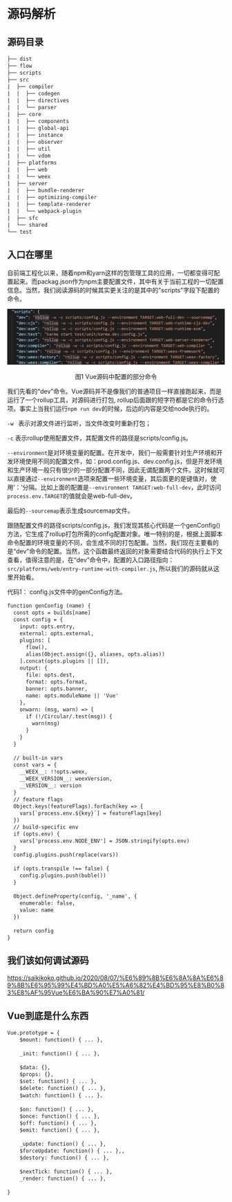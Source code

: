 # 源码解析

## 源码目录

```
├── dist
├── flow
├── scripts
├── src
|  ├── compiler
|  |  ├── codegen
|  |  ├── directives
|  |  └── parser
|  ├── core
|  |  ├── components
|  |  ├── global-api
|  |  ├── instance
|  |  ├── observer
|  |  ├── util
|  |  └── vdom
|  ├── platforms
|  |  ├── web
|  |  └── weex
|  ├── server
|  |  ├── bundle-renderer
|  |  ├── optimizing-compiler
|  |  ├── template-renderer
|  |  └── webpack-plugin
|  ├── sfc
|  └── shared
└── test
```

## 入口在哪里

自前端工程化以来，随着npm和yarn这样的包管理工具的应用，一切都变得可配置起来。而packag.json作为npm主要配置文件，其中有关于当前工程的一切配置信息。当然，我们阅读源码的时候其实更关注的是其中的"scripts"字段下配置的命令。

![image-20210324230229266](/assets/scripts.png)

<div align="center">图1   Vue源码中配置的部分命令</div>

我们先看的“dev”命令。Vue源码并不是像我们的普通项目一样直接跑起来，而是运行了一个rollup工具，对源码进行打包, rollup后面跟的短字符都是它的命令行选项。事实上当我们运行`npm run dev`的时候，后边的内容是交给node执行的。

`-w ` 表示对源文件进行监听，当文件改变时重新打包；

`-c` 表示rollup使用配置文件，其配置文件的路径是scripts/config.js。

`--environment`是对环境变量的配置。在开发中，我们一般需要针对生产环境和开发环境使用不同的配置文件，如：prod.config.js、dev.config.js，但是开发环境和生产环境一般只有很少的一部分配置不同，因此无谓配置两个文件。这时候就可以直接通过`--environment`选项来配置一些环境变量，其后面更的是键值对，使用‘：’分隔。比如上面的配置是`--environment TARGET:web-full-dev`，此时访问`process.env.TARGET`的值就会是web-full-dev。

最后的`--sourcemap`表示生成sourcemap文件。



跟随配置文件的路径scripts/config.js，我们发现其核心代码是一个genConfig()方法，它生成了rollup打包所需的config配置对象。唯一特别的是，根据上面脚本命令配置的环境变量的不同，会生成不同的打包配置。当然，我们现在主要看的是“dev”命令的配置。当然，这个函数最终返回的对象需要结合代码的执行上下文查看，值得注意的是，在“dev”命令中，配置的入口路径指向：`src/platforms/web/entry-runtime-with-compiler.js`, 所以我们的源码就从这里开始看。

代码1： config.js文件中的genConfig方法。

```
function genConfig (name) {
  const opts = builds[name]
  const config = {
    input: opts.entry,
    external: opts.external,
    plugins: [
      flow(),
      alias(Object.assign({}, aliases, opts.alias))
    ].concat(opts.plugins || []),
    output: {
      file: opts.dest,
      format: opts.format,
      banner: opts.banner,
      name: opts.moduleName || 'Vue'
    },
    onwarn: (msg, warn) => {
      if (!/Circular/.test(msg)) {
        warn(msg)
      }
    }
  }

  // built-in vars
  const vars = {
    __WEEX__: !!opts.weex,
    __WEEX_VERSION__: weexVersion,
    __VERSION__: version
  }
  // feature flags
  Object.keys(featureFlags).forEach(key => {
    vars[`process.env.${key}`] = featureFlags[key]
  })
  // build-specific env
  if (opts.env) {
    vars['process.env.NODE_ENV'] = JSON.stringify(opts.env)
  }
  config.plugins.push(replace(vars))

  if (opts.transpile !== false) {
    config.plugins.push(buble())
  }

  Object.defineProperty(config, '_name', {
    enumerable: false,
    value: name
  })

  return config
}
```

## 我们该如何调试源码

https://saikikoko.github.io/2020/08/07/%E6%89%8B%E6%8A%8A%E6%89%8B%E6%95%99%E4%BD%A0%E5%A6%82%E4%BD%95%E8%B0%83%E8%AF%95Vue%E6%BA%90%E7%A0%81/

## Vue到底是什么东西

```
Vue.prototype = {
    $mount: function() { ... },
   
    _init: function() { ... },
    
    $data: {},
    $props: {},
    $set: function() { ... },
    $delete: function() { ... },
    $watch: function() { ... }，
    
    $on: function() { ... },
    $once: function() { ... },
    $off: function() { ... },
    $emit: function() { ... },
    
    _update: function() { ... },
    $forceUpdate: function() { ... },,
    $destory: function() { ... },
    
    $nextTick: function() { ... },
    _render: function() { ... },
    
}
```




